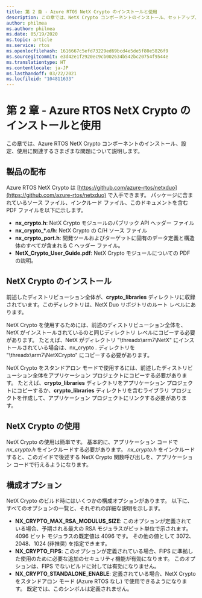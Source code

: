```yaml
---
title: 第 2 章 - Azure RTOS NetX Crypto のインストールと使用
description: この章では、NetX Crypto コンポーネントのインストール、セットアップ、使用に関連するさまざまな問題について説明します。
author: philmea
ms.author: philmea
ms.date: 05/19/2020
ms.topic: article
ms.service: rtos
ms.openlocfilehash: 1616667c5efd73229ed69bcd4e5de5f80e5826f9
ms.sourcegitcommit: e3d42e1f2920ec9cb002634b542bc20754f9544e
ms.translationtype: HT
ms.contentlocale: ja-JP
ms.lasthandoff: 03/22/2021
ms.locfileid: "104811633"
---
```

# <a name="chapter-2---installation-and-use-of-azure-rtos-netx-crypto"></a>第 2 章 - Azure RTOS NetX Crypto のインストールと使用

この章では、Azure RTOS NetX Crypto コンポーネントのインストール、設定、使用に関連するさまざまな問題について説明します。

## <a name="product-distribution"></a>製品の配布

Azure RTOS NetX Crypto は [https://github.com/azure-rtos/netxduo](https://github.com/azure-rtos/netxduo) で入手できます。 パッケージに含まれているソース ファイル、インクルード ファイル、このドキュメントを含む PDF ファイルを以下に示します。

- **nx_crypto.h**: NetX Crypto モジュールのパブリック API ヘッダー ファイル
- **nx_crypto_*.c/h**: NetX Crypto の C/H ソース ファイル
- **nx_crypto_port.h**: 開発ツールおよびターゲットに固有のデータ定義と構造体のすべてが含まれる C ヘッダー ファイル。
- **NetX_Crypto_User_Guide.pdf**: NetX Crypto モジュールについての PDF の説明。

## <a name="netx-crypto-installation"></a>NetX Crypto のインストール

前述したディストリビューション全体が、**crypto_libraries** ディレクトリに収録されています。このディレクトリは、NetX Duo リポジトリのルート レベルにあります。

NetX Crypto を使用するためには、前述のディストリビューション全体を、NetX がインストールされているのと同じディレクトリ レベルにコピーする必要があります。 たとえば、NetX がディレクトリ "\threadx\arm7\NetX" にインストールされている場合は、nx_crypto *.* ディレクトリを "\threadx\arm7\NetXCrypto" にコピーする必要があります。

NetX Crypto をスタンドアロン モードで使用するには、前述したディストリビューション全体をアプリケーション プロジェクトにコピーする必要があります。 たとえば、**crypto_libraries** ディレクトリをアプリケーション プロジェクトにコピーするか、**crypto_libraries** ディレクトリを含むライブラリ プロジェクトを作成して、アプリケーション プロジェクトにリンクする必要があります。 

## <a name="using-netx-crypto"></a>NetX Crypto の使用

NetX Crypto の使用は簡単です。 基本的に、アプリケーション コードで *nx_crypto.h* をインクルードする必要があります。  *nx_crypto.h* をインクルードすると、このガイドで後述する NetX Crypto 関数呼び出しを、アプリケーション コードで行えるようになります。

## <a name="configuration-options"></a>構成オプション

NetX Crypto のビルド時にはいくつかの構成オプションがあります。 以下に、すべてのオプションの一覧と、それぞれの詳細な説明を示します。

- **NX_CRYPTO_MAX_RSA_MODULUS_SIZE**: このオプションが定義されている場合、予期される最大の RSA モジュラスがビット単位で示されます。 4096 ビット モジュラスの既定値は 4096 です。 その他の値として 3072、2048、1024 (非推奨) を指定できます。
- **NX_CRYPTO_FIPS**: このオプションが定義されている場合、FIPS に準拠した使用のために必要な追加のセキュリティ機能が有効になります。 このオプションは、FIPS でないビルドに対しては有効になりません。
- **NX_CRYPTO_STANDALONE_ENABLE**: 定義されている場合、NetX Crypto をスタンドアロン モード (Azure RTOS なし) で使用できるようになります。 既定では、このシンボルは定義されません。
